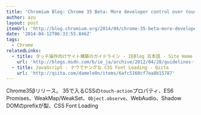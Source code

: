 ```yaml
---
title: 'Chromium Blog: Chrome 35 Beta: More developer control over touch input, new JavaScript features, and unprefixed Shadow DOM'
author: azu
layout: post
itemUrl: 'http://blog.chromium.org/2014/04/chrome-35-beta-more-developer-control.html'
date: '2014-04-12T06:33:55.846Z'
tags:
  - Chrome
relatedLinks:
  - title: タッチ操作向けサイト構築のガイドライン - IEBlog 日本語 - Site Home - MSDN Blogs
    url: 'http://blogs.msdn.com/b/ie_ja/archive/2012/04/28/guidelines-for-building-touch-friendly-sites.aspx'
  - title: JavaScript - ナウでヤングな CSS Font Loading - Qiita
    url: 'http://qiita.com/damele0n/items/6afc5160cf7ea8b15787'
---
```

Chrome35βリリース。
35で入るCSSの`touch-action`プロパティ、ES6 Promises、WeakMap/WeakSet、`Object.observe`、WebAudio、Shadow DOMのprefixが梨、CSS Font Loading
